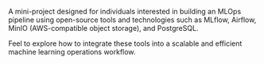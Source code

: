 A mini-project designed for individuals interested in building an MLOps pipeline using open-source tools and technologies such as MLflow, Airflow, MinIO (AWS-compatible object storage), and PostgreSQL.

Feel to explore how to integrate these tools into a scalable and efficient machine learning operations workflow.
